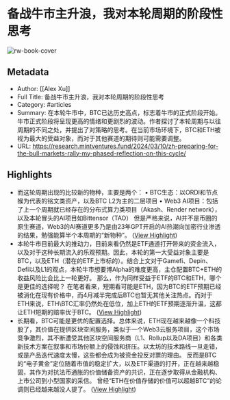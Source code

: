 # 备战牛市主升浪，我对本轮周期的阶段性思考

![rw-book-cover](https://readwise-assets.s3.amazonaws.com/media/uploaded_book_covers/profile_101759/%E7%A0%94%E6%8A%A5.png)

## Metadata
- Author: [[Alex Xu]]
- Full Title: 备战牛市主升浪，我对本轮周期的阶段性思考
- Category: #articles
- Summary: 在本轮牛市中，BTC已达历史高点，标志着牛市的正式阶段开始。牛市正式阶段将呈现更高的情绪和更剧烈的波动。作者探讨了本轮周期与以往周期的不同之处，并提出了对策略的思考。在当前市场环境下，BTC和ETH被视为最大的受益对象，而对于其他赛道的期待则可能需要调整。
- URL: https://research.mintventures.fund/2024/03/10/zh-preparing-for-the-bull-markets-rally-my-phased-reflection-on-this-cycle/

## Highlights
- 而这轮周期出现的比较新的物种，主要是两个：
  • BTC生态：以ORDI和节点猴为代表的铭文类资产，以及BTC L2为主的二层项目
  • Web3 AI项目：包括了上一个周期就已经存在的分布式算力类项目（Akash、Render network），以及本轮冒头的AI项目如Bittensor（TAO）
  但是严格来说，AI并不是币圈的原生赛道，Web3的AI赛道更多乃是由23年GPT开启的AI热潮向加密行业渗透的结果，勉强能算半个本周期的“新物种”。 ([View Highlight](https://read.readwise.io/read/01hrpb09g5x9y0hvsa0pb1hgjr))
- 本轮牛市目前最大的推动力，目前来看仍然是ETF通道打开带来的资金流入，以及对于这种长期流入的乐观预期。因此，本轮的第一大受益对象主要是BTC，以及ETH（潜在的ETF上市标的）。结合上文对于Gamefi、Depin、Defi以及L1的观点，本轮牛市想要博Alpha的难度更高，主仓配置BTC+ETH的收益风险比会比上一轮更好。
  那么，作为同样受益于ETF的BTC和ETH，哪个是更佳的选择呢？
  在笔者看来，短期看可能是ETH，因为BTC的ETF预期已经被消化在现有价格中，而4月减半完成后BTC也暂无其他关注热点。而对于ETH来说，ETH\BTC汇率仍然处在低位，加上ETH的ETF预期逐渐升温，这都让ETH短期的赔率优于BTC。 ([View Highlight](https://read.readwise.io/read/01hrpb2jfw0ev2bstejk2nhwan))
- 长期看，BTC可能是更优的配置选择。总体来说，ETH现在越来越像一个科技股了，其价值在提供区块空间服务，类似于一个Web3云服务项目，这个市场竞争激烈，其不断遭受其他区块空间服务商（L1、Rollup以及DA项目）和各类新技术方案在叙事和市场份额上的侵蚀和挤压。以太坊的技术路线一旦走错，或是产品迭代速度太慢，这些都会成为被资金投反对票的理由。
  反而是BTC的“电子黄金”定位随着市值的稳定扩大，以及ETF渠道的打开，正在越来越稳固，其作为对抗法币通胀的价值储备资产的共识，正在逐步取得从金融机构、上市公司到小型国家的采信。
  曾经“ETH在价值存储的价值可以超越BTC”的论调则已经越来越没人提了。 ([View Highlight](https://read.readwise.io/read/01hrpb5p2bp39jtxdph9he7dev))
